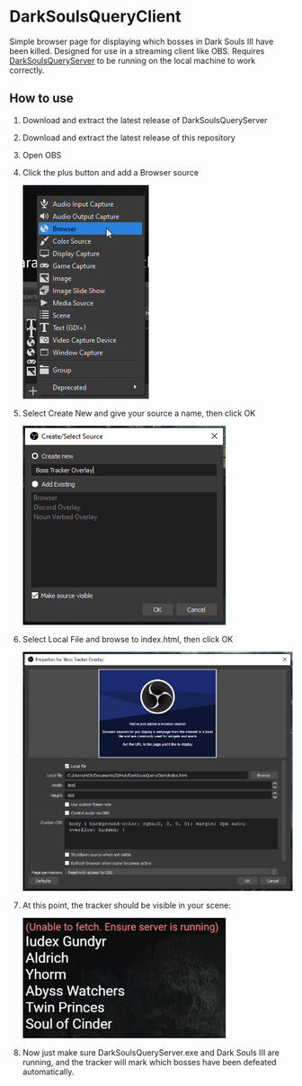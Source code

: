 # DarkSoulsQueryClient
 
Simple browser page for displaying which bosses in Dark Souls III have been killed. Designed for use in a streaming client like OBS. Requires [DarkSoulsQueryServer](https://github.com/srogee/DarkSoulsQueryServer) to be running on the local machine to work correctly.

## How to use
1. Download and extract the latest release of DarkSoulsQueryServer
2. Download and extract the latest release of this repository
3. Open OBS
4. Click the plus button and add a Browser source

    ![install-1](https://raw.githubusercontent.com/srogee/DarkSoulsQueryClient/main/tutorial/install-1.png)

5. Select Create New and give your source a name, then click OK

    ![install-2](https://raw.githubusercontent.com/srogee/DarkSoulsQueryClient/main/tutorial/install-2.png)

6. Select Local File and browse to index.html, then click OK

    ![install-3](https://raw.githubusercontent.com/srogee/DarkSoulsQueryClient/main/tutorial/install-3.png)

7. At this point, the tracker should be visible in your scene:

    ![install-4](https://raw.githubusercontent.com/srogee/DarkSoulsQueryClient/main/tutorial/install-4.png)

8. Now just make sure DarkSoulsQueryServer.exe and Dark Souls III are running, and the tracker will mark which bosses have been defeated automatically.
